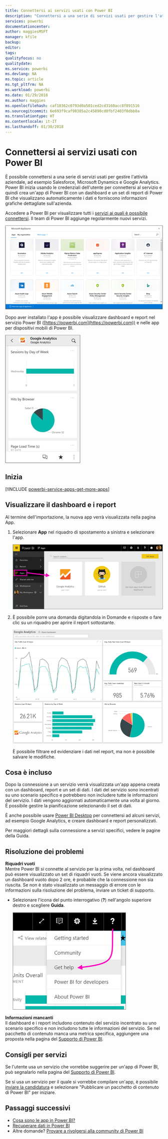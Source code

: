```yaml
---
title: Connettersi ai servizi usati con Power BI
description: "Connettersi a una serie di servizi usati per gestire l'attività aziendale, ad esempio Salesforce, Microsoft Dynamics CRM e Google Analytics."
services: powerbi
documentationcenter: 
author: maggiesMSFT
manager: kfile
backup: 
editor: 
tags: 
qualityfocus: no
qualitydate: 
ms.service: powerbi
ms.devlang: NA
ms.topic: article
ms.tgt_pltfrm: NA
ms.workload: powerbi
ms.date: 01/29/2018
ms.author: maggies
ms.openlocfilehash: caf18362c0793d0a501ced2cd3160acc8f891516
ms.sourcegitcommit: 6e693f9caf98385a2c45890cd0fbf2403f0dbb8a
ms.translationtype: HT
ms.contentlocale: it-IT
ms.lasthandoff: 01/30/2018
---
```

# <a name="connect-to-the-services-you-use-with-power-bi"></a>Connettersi ai servizi usati con Power BI
È possibile connettersi a una serie di servizi usati per gestire l'attività aziendale, ad esempio Salesforce, Microsoft Dynamics e Google Analytics. Power BI inizia usando le credenziali dell'utente per connettersi al servizio e quindi crea un'app di Power BI con un dashboard e un set di report di Power BI che visualizzano automaticamente i dati e forniscono informazioni grafiche dettagliate sull'azienda. 

Accedere a Power BI per visualizzare tutti i [servizi ai quali è possibile connettersi](https://app.powerbi.com/getdata/services). Il team di Power BI aggiunge regolarmente nuovi servizi.

![App AppSource](media/service-connect-to-services/overview.png)

Dopo aver installato l'app è possibile visualizzare dashboard e report nel servizio Power BI ([https://powerbi.com](https://powerbi.com)) e nelle app per dispositivi mobili di Power BI. 

![App Google Analytics nell'app Power BI per dispositivi mobili](media/service-connect-to-services/power-bi-service-mobile-app-240.png)

## <a name="get-started"></a>Inizia
[!INCLUDE [powerbi-service-apps-get-more-apps](./includes/powerbi-service-apps-get-more-apps.md)]

## <a name="view-the-dashboard-and-reports"></a>Visualizzare il dashboard e i report
Al termine dell'importazione, la nuova app verrà visualizzata nella pagina App.

1. Selezionare **App** nel riquadro di spostamento a sinistra e selezionare l'app.
   
     ![Pagina App](media/service-connect-to-services/power-bi-service-apps-open-app.png)
2. È possibile porre una domanda digitandola in Domande e risposte o fare clic su un riquadro per aprire il report sottostante. 
   
    ![Dashboard di Google Analytics](media/service-connect-to-services/googleanalytics2.png)
   
    È possibile filtrare ed evidenziare i dati nel report, ma non è possibile salvare le modifiche.

## <a name="whats-included"></a>Cosa è incluso
Dopo la connessione a un servizio verrà visualizzata un'app appena creata con un dashboard, report e un set di dati. I dati del servizio sono incentrati su uno scenario specifico e potrebbero non includere tutte le informazioni del servizio. I dati vengono aggiornati automaticamente una volta al giorno. È possibile gestire la pianificazione selezionando il set di dati.

È anche possibile usare [Power BI Desktop](desktop-get-the-desktop.md) per connettersi ad alcuni servizi, ad esempio Google Analytics, e creare dashboard e report personalizzati.  

Per maggiori dettagli sulla connessione a servizi specifici, vedere le pagine della Guida.

## <a name="troubleshooting"></a>Risoluzione dei problemi
**Riquadri vuoti**  
Mentre Power BI si connette al servizio per la prima volta, nel dashboard può essere visualizzato un set di riquadri vuoti. Se viene ancora visualizzato un dashboard vuoto dopo 2 ore, è probabile che la connessione non sia riuscita. Se non è stato visualizzato un messaggio di errore con le informazioni sulla risoluzione del problema, inviare un ticket di supporto.

* Selezionare l'icona del punto interrogativo (**?**) nell'angolo superiore destro e scegliere **Guida**.
  
    ![Icona della Guida](media/service-connect-to-services/power-bi-service-get-help.png)

**Informazioni mancanti**  
Il dashboard e i report includono contenuto del servizio incentrato su uno scenario specifico e non includono tutte le informazioni del servizio. Se nel pacchetto di contenuto manca una metrica specifica, aggiungere una proposta nella pagina del [Supporto di Power BI](https://support.powerbi.com/forums/265200-power-bi).

## <a name="suggesting-services"></a>Consigli per servizi
Se l'utente usa un servizio che vorrebbe suggerire per un'app di Power BI, può segnalarlo nella pagina del [Supporto di Power BI](https://support.powerbi.com/forums/265200-power-bi).

Se si usa un servizio per il quale si vorrebbe compilare un'app, è possibile [inviare la candidatura](https://azure.microsoft.com/marketplace/programs/certified/apply/) e selezionare "Pubblicare un pacchetto di contenuto di Power BI" per iniziare.

## <a name="next-steps"></a>Passaggi successivi
* [Cosa sono le app in Power BI?](service-install-use-apps.md)
* [Recuperare dati in Power BI](service-get-data.md)
* Altre domande? [Provare a rivolgersi alla community di Power BI](http://community.powerbi.com/)


